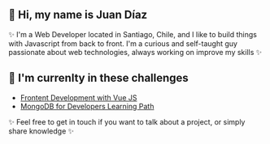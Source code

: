 ## 👾 Hi, my name is Juan Díaz

✨ I'm a Web Developer located in Santiago, Chile, and I like to build things with Javascript from back to front. I'm a curious and self-taught guy passionate about web technologies, always working on improve my skills ✨

## 🤘 I'm currenlty in these challenges

- [Frontent Development with Vue JS](https://desafiolatam.com/front-end-vue-js/)
- [MongoDB for Developers Learning Path](https://university.mongodb.com/learning_paths/developer)

✨ Feel free to get in touch if you want to talk about a project, or simply share knowledge ✨
